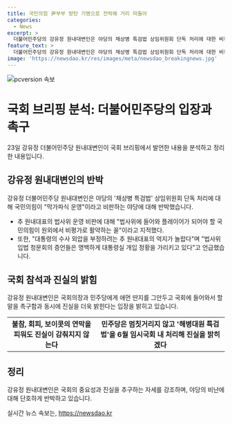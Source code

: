 ```yaml
---
title: 국민의힘 尹부부 방탄 기병으로 전락해 거리 떠돌아
categories:
  - News
excerpt: >
  더불어민주당의 강유정 원내대변인은 야당의 채상병 특검법 상임위원회 단독 처리에 대한 비판에 더이상 딴지 그만두고 국회에 나와서 진실을 밝혀야 한다고 촉구했다. 그는 또한 대통령실 개입 정황을 가리키는 증언이 명백하다며 국민의힘의 회피와 무시를 비판했고, 해병대원 특검법을 6월 임시 국회 내 처리해 진실을 밝히겠다고 강조했다.
feature_text: >
  더불어민주당의 강유정 원내대변인은 야당의 채상병 특검법 상임위원회 단독 처리에 대한 비판에 더이상 딴지 그만두고 국회에 나와서 진실을 밝혀야 한다고 촉구했다. 그는 또한 대통령실 개입 정황을 가리키는 증언이 명백하다며 국민의힘의 회피와 무시를 비판했고, 해병대원 특검법을 6월 임시 국회 내 처리해 진실을 밝히겠다고 강조했다.
image: 'https://newsdao.kr/res/images/meta/newsdao_breakingnews.jpg'
---
```


<p><img src="https://newsdao.kr/res/images/meta/newsdao_breakingnews.jpg" alt="pcversion 속보" /></p>

<h1 data-ke-size="size26">국회 브리핑 분석: 더불어민주당의 입장과 촉구</h1>

<p data-ke-size="size16">23일 강유정 더불어민주당 원내대변인이 국회 브리핑에서 발언한 내용을 분석하고 정리한 내용입니다.</p>

<h2 data-ke-size="size26">강유정 원내대변인의 반박</h2>

<p data-ke-size="size16">강유정 더불어민주당 원내대변인은 야당의 '채상병 특검법' 상임위원회 단독 처리에 대해 국민의힘이 "막가파식 운영"이라고 비판하는 야당에 대해 반박했습니다.</p>

<ul>
  <li>추 원내대표의 법사위 운영 비판에 대해 "법사위에 들어와 플레이어가 되어야 할 국민의힘이 원외에서 비평가로 활약하는 꼴"이라고 지적했다.</li>
  <li>또한, "대통령의 수사 외압을 부정하려는 추 원내대표의 억지가 놀랍다"며 "법사위 입법 청문회의 증언들은 명백하게 대통령실 개입 정황을 가리키고 있다"고 언급했습니다.</li>
</ul>

<h2 data-ke-size="size26">국회 참석과 진실의 밝힘</h2>

<p data-ke-size="size16">강유정 원내대변인은 국회의장과 민주당에게 애먼 딴지를 그만두고 국회에 들어와서 할 말을 촉구함과 동시에 진실을 더욱 밝힌다는 입장을 밝히고 있습니다.</p>

<table>
        <tr>
          <td style="text-align: center; height: 17px;"><b>불참, 회피, 보이콧의 연막을 피워도 진실이 감춰지지 않는다</b></td>
          <td style="text-align: center; height: 17px;"><b>민주당은 멈칫거리지 않고 '해병대원 특검법'을 6월 임시국회 내 처리해 진실을 밝히겠다</b></td>
        </tr>
      </table>

<h2 data-ke-size="size26">정리</h2>

<p data-ke-size="size16">강유정 원내대변인은 국회의 중요성과 진실을 추구하는 자세를 강조하며, 야당의 비난에 대해 단호하게 반박하고 있습니다.</p>
실시간 뉴스 속보는, <a href="https://newsdao.kr" rel="dofollow">https://newsdao.kr</a>


